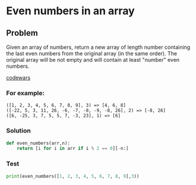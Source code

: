 # Even numbers in an array
## Problem

Given an array of numbers, return a new array of length number containing the last even numbers from the original array (in the same order). The original array will be not empty and will contain at least "number" even numbers.

[codewars](https://www.codewars.com/kata/5a431c0de1ce0ec33a00000c)
### For example:
```
([1, 2, 3, 4, 5, 6, 7, 8, 9], 3) => [4, 6, 8]
([-22, 5, 3, 11, 26, -6, -7, -8, -9, -8, 26], 2) => [-8, 26]
([6, -25, 3, 7, 5, 5, 7, -3, 23], 1) => [6]
```

### Solution
```python
def even_numbers(arr,n):
    return [i for i in arr if i % 2 == 0][-n:]
```

### Test
```python
print(even_numbers([1, 2, 3, 4, 5, 6, 7, 8, 9],3))
```
